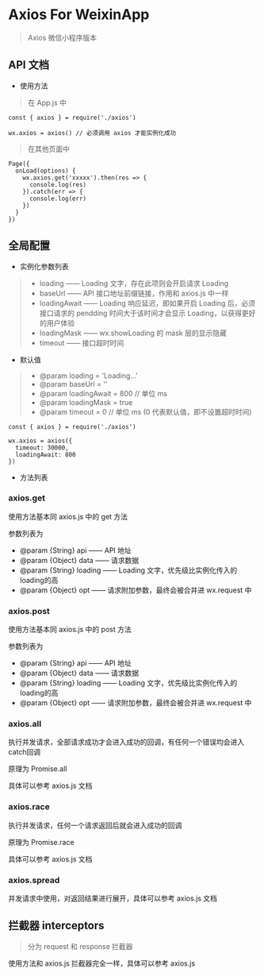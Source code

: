 # Axios For WeixinApp

> Axios 微信小程序版本

## API 文档

- 使用方法

> 在 App.js 中
```
const { axios } = require('./axios')

wx.axios = axios() // 必须调用 axios 才能实例化成功
```
> 在其他页面中
```
Page({
  onLoad(options) {
    wx.axios.get('xxxxx').then(res => {
      console.log(res)
    }).catch(err => {
      console.log(err)
    })
  }
})
```

## 全局配置

- 实例化参数列表

> - loading  —— Loading 文字，存在此项则会开启请求 Loading
> - baseUrl  —— API 接口地址前缀链接，作用和 axios.js 中一样
> - loadingAwait  —— Loading 响应延迟，即如果开启 Loading 后，必须接口请求的 pendding 时间大于该时间才会显示 Loading，以获得更好的用户体验
> - loadingMask  —— wx.showLoading 的 mask 层的显示隐藏
> - timeout  —— 接口超时时间

- 默认值

> - @param loading = 'Loading...'
> - @param baseUrl = ''
> - @param loadingAwait = 800 // 单位 ms
> - @param loadingMask = true
> - @param timeout = 0 // 单位 ms (0 代表默认值，即不设置超时时间)

```
const { axios } = require('./axios')

wx.axios = axios({
  timeout: 30000,
  loadingAwait: 800
}) 
```

- 方法列表

### axios.get

使用方法基本同 axios.js 中的 get 方法

参数列表为

 * @param {String} api —— API 地址
 * @param {Object} data —— 请求数据 
 * @param {String} loading —— Loading 文字，优先级比实例化传入的loading的高
 * @param {Object} opt —— 请求附加参数，最终会被合并进 wx.request 中

### axios.post

使用方法基本同 axios.js 中的 post 方法

参数列表为

 * @param {String} api —— API 地址
 * @param {Object} data —— 请求数据 
 * @param {String} loading —— Loading 文字，优先级比实例化传入的loading的高
 * @param {Object} opt —— 请求附加参数，最终会被合并进 wx.request 中

### axios.all

执行并发请求，全部请求成功才会进入成功的回调，有任何一个错误均会进入catch回调

原理为  Promise.all

具体可以参考 axios.js 文档

### axios.race

执行并发请求，任何一个请求返回后就会进入成功的回调

原理为  Promise.race

具体可以参考 axios.js 文档

### axios.spread

并发请求中使用，对返回结果进行展开，具体可以参考 axios.js 文档


## 拦截器 interceptors

> 分为 request 和 response 拦截器

使用方法和 axios.js 拦截器完全一样，具体可以参考 axios.js